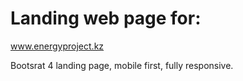 # Landing web page for:
www.energyproject.kz

Bootsrat 4 landing page, mobile first, fully responsive. 
